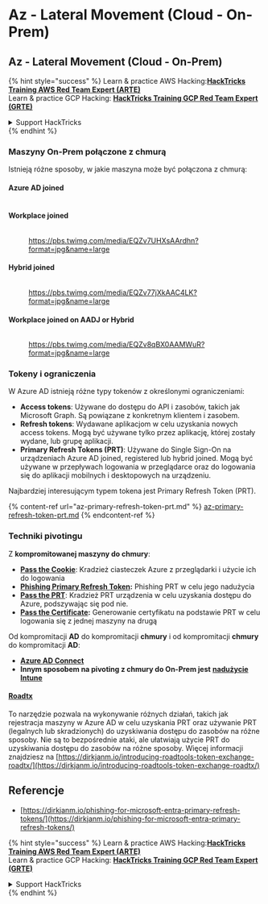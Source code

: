 # Az - Lateral Movement (Cloud - On-Prem)

## Az - Lateral Movement (Cloud - On-Prem)

{% hint style="success" %}
Learn & practice AWS Hacking:<img src="/.gitbook/assets/image.png" alt="" data-size="line">[**HackTricks Training AWS Red Team Expert (ARTE)**](https://training.hacktricks.xyz/courses/arte)<img src="/.gitbook/assets/image.png" alt="" data-size="line">\
Learn & practice GCP Hacking: <img src="/.gitbook/assets/image (2).png" alt="" data-size="line">[**HackTricks Training GCP Red Team Expert (GRTE)**<img src="/.gitbook/assets/image (2).png" alt="" data-size="line">](https://training.hacktricks.xyz/courses/grte)

<details>

<summary>Support HackTricks</summary>

* Check the [**subscription plans**](https://github.com/sponsors/carlospolop)!
* **Join the** 💬 [**Discord group**](https://discord.gg/hRep4RUj7f) or the [**telegram group**](https://t.me/peass) or **follow** us on **Twitter** 🐦 [**@hacktricks\_live**](https://twitter.com/hacktricks\_live)**.**
* **Share hacking tricks by submitting PRs to the** [**HackTricks**](https://github.com/carlospolop/hacktricks) and [**HackTricks Cloud**](https://github.com/carlospolop/hacktricks-cloud) github repos.

</details>
{% endhint %}

### Maszyny On-Prem połączone z chmurą

Istnieją różne sposoby, w jakie maszyna może być połączona z chmurą:

#### Azure AD joined

<figure><img src="../../../.gitbook/assets/image (259).png" alt=""><figcaption></figcaption></figure>

#### Workplace joined

<figure><img src="../../../.gitbook/assets/image (222).png" alt=""><figcaption><p><a href="https://pbs.twimg.com/media/EQZv7UHXsAArdhn?format=jpg&#x26;name=large">https://pbs.twimg.com/media/EQZv7UHXsAArdhn?format=jpg&#x26;name=large</a></p></figcaption></figure>

#### Hybrid joined

<figure><img src="../../../.gitbook/assets/image (178).png" alt=""><figcaption><p><a href="https://pbs.twimg.com/media/EQZv77jXkAAC4LK?format=jpg&#x26;name=large">https://pbs.twimg.com/media/EQZv77jXkAAC4LK?format=jpg&#x26;name=large</a></p></figcaption></figure>

#### Workplace joined on AADJ or Hybrid

<figure><img src="../../../.gitbook/assets/image (252).png" alt=""><figcaption><p><a href="https://pbs.twimg.com/media/EQZv8qBX0AAMWuR?format=jpg&#x26;name=large">https://pbs.twimg.com/media/EQZv8qBX0AAMWuR?format=jpg&#x26;name=large</a></p></figcaption></figure>

### Tokeny i ograniczenia <a href="#tokens-and-limitations" id="tokens-and-limitations"></a>

W Azure AD istnieją różne typy tokenów z określonymi ograniczeniami:

* **Access tokens**: Używane do dostępu do API i zasobów, takich jak Microsoft Graph. Są powiązane z konkretnym klientem i zasobem.
* **Refresh tokens**: Wydawane aplikacjom w celu uzyskania nowych access tokens. Mogą być używane tylko przez aplikację, której zostały wydane, lub grupę aplikacji.
* **Primary Refresh Tokens (PRT)**: Używane do Single Sign-On na urządzeniach Azure AD joined, registered lub hybrid joined. Mogą być używane w przepływach logowania w przeglądarce oraz do logowania się do aplikacji mobilnych i desktopowych na urządzeniu.

Najbardziej interesującym typem tokena jest Primary Refresh Token (PRT).

{% content-ref url="az-primary-refresh-token-prt.md" %}
[az-primary-refresh-token-prt.md](az-primary-refresh-token-prt.md)
{% endcontent-ref %}

### Techniki pivotingu

Z **kompromitowanej maszyny do chmury**:

* [**Pass the Cookie**](az-pass-the-cookie.md): Kradzież ciasteczek Azure z przeglądarki i użycie ich do logowania
* [**Phishing Primary Refresh Token**](az-phishing-primary-refresh-token-microsoft-entra.md)**:** Phishing PRT w celu jego nadużycia
* [**Pass the PRT**](pass-the-prt.md): Kradzież PRT urządzenia w celu uzyskania dostępu do Azure, podszywając się pod nie.
* [**Pass the Certificate**](az-pass-the-certificate.md)**:** Generowanie certyfikatu na podstawie PRT w celu logowania się z jednej maszyny na drugą

Od kompromitacji **AD** do kompromitacji **chmury** i od kompromitacji **chmury** do kompromitacji **AD**:

* [**Azure AD Connect**](azure-ad-connect-hybrid-identity/)
* **Innym sposobem na pivoting z chmury do On-Prem jest** [**nadużycie Intune**](../az-services/intune.md)

#### [Roadtx](https://github.com/dirkjanm/ROADtools)

To narzędzie pozwala na wykonywanie różnych działań, takich jak rejestracja maszyny w Azure AD w celu uzyskania PRT oraz używanie PRT (legalnych lub skradzionych) do uzyskiwania dostępu do zasobów na różne sposoby. Nie są to bezpośrednie ataki, ale ułatwiają użycie PRT do uzyskiwania dostępu do zasobów na różne sposoby. Więcej informacji znajdziesz na [https://dirkjanm.io/introducing-roadtools-token-exchange-roadtx/](https://dirkjanm.io/introducing-roadtools-token-exchange-roadtx/)

## Referencje

* [https://dirkjanm.io/phishing-for-microsoft-entra-primary-refresh-tokens/](https://dirkjanm.io/phishing-for-microsoft-entra-primary-refresh-tokens/)

{% hint style="success" %}
Learn & practice AWS Hacking:<img src="/.gitbook/assets/image.png" alt="" data-size="line">[**HackTricks Training AWS Red Team Expert (ARTE)**](https://training.hacktricks.xyz/courses/arte)<img src="/.gitbook/assets/image.png" alt="" data-size="line">\
Learn & practice GCP Hacking: <img src="/.gitbook/assets/image (2).png" alt="" data-size="line">[**HackTricks Training GCP Red Team Expert (GRTE)**<img src="/.gitbook/assets/image (2).png" alt="" data-size="line">](https://training.hacktricks.xyz/courses/grte)

<details>

<summary>Support HackTricks</summary>

* Check the [**subscription plans**](https://github.com/sponsors/carlospolop)!
* **Join the** 💬 [**Discord group**](https://discord.gg/hRep4RUj7f) or the [**telegram group**](https://t.me/peass) or **follow** us on **Twitter** 🐦 [**@hacktricks\_live**](https://twitter.com/hacktricks\_live)**.**
* **Share hacking tricks by submitting PRs to the** [**HackTricks**](https://github.com/carlospolop/hacktricks) and [**HackTricks Cloud**](https://github.com/carlospolop/hacktricks-cloud) github repos.

</details>
{% endhint %}
